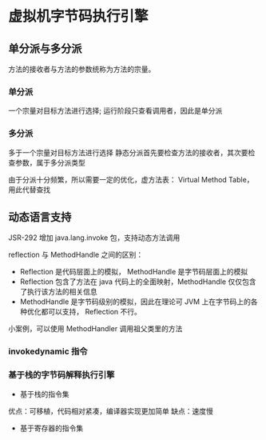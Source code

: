 # 虚拟机字节码执行引擎
## 单分派与多分派
方法的接收者与方法的参数统称为方法的宗量。
### 单分派
一个宗量对目标方法进行选择;
运行阶段只查看调用者，因此是单分派

### 多分派
多于一个宗量对目标方法进行选择
静态分派首先要检查方法的接收者，其次要检查参数，属于多分派类型

由于分派十分频繁，所以需要一定的优化，虚方法表： Virtual Method Table，用此代替查找

## 动态语言支持

JSR-292 增加 java.lang.invoke 包，支持动态方法调用

reflection 与 MethodHandle 之间的区别：
- Reflection 是代码层面上的模拟， MethodHandle 是字节码层面上的模拟
- Reflection 包含了方法在 java 代码上的全面映射，MethodHandle 仅仅包含了执行该方法的相关信息
- MethodHandle 是字节码级别的模拟，因此在理论可 JVM 上在字节码上的各种优化都可以支持， Reflection 不行。

小案例，可以使用 MethodHandler 调用祖父类里的方法
### invokedynamic 指令

### 基于栈的字节码解释执行引擎
- 基于栈的指令集

优点：可移植，代码相对紧凑，编译器实现更加简单
缺点：速度慢

- 基于寄存器的指令集





